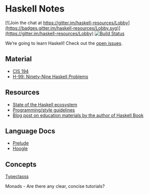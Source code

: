 # Haskell Notes

[![Join the chat at https://gitter.im/haskell-resources/Lobby](https://badges.gitter.im/haskell-resources/Lobby.svg)](https://gitter.im/haskell-resources/Lobby)
[![Build Status](https://travis-ci.org/emilyhorsman/haskell-resources.svg?branch=master)](https://travis-ci.org/emilyhorsman/haskell-resources)

We’re going to learn Haskell!
Check out the [open issues](https://github.com/emilyhorsman/haskell-resources/issues).

## Material

* [CIS 194](http://www.seas.upenn.edu/~cis194/spring13/lectures.html)
* [H-99: Ninety-Nine Haskell Problems](https://wiki.haskell.org/H-99:_Ninety-Nine_Haskell_Problems)

## Resources

* [State of the Haskell ecosystem](https://github.com/Gabriel439/post-rfc/blob/master/sotu.md)
* [Programming/style guidelines](https://wiki.haskell.org/Programming_guidelines)
* [Blog post on education materials by the author of Haskell Book](http://bitemyapp.com/posts/2014-12-31-functional-education.html)


## Language Docs

* [Prelude](https://hackage.haskell.org/package/base-4.9.0.0/docs/Prelude.html)
* [Hoogle](https://www.haskell.org/hoogle/)

## Concepts

[Typeclasss](https://en.wikibooks.org/wiki/Haskell/Classes_and_types)

Monads - Are there any clear, concise tutorials?

